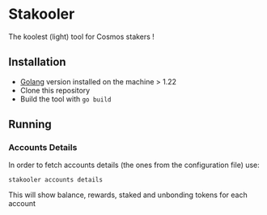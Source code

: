 # Stakooler

The koolest (light) tool for Cosmos stakers !

## Installation

* [Golang](https://go.dev/doc/install) version installed on the machine > 1.22
* Clone this repository
* Build the tool with `go build`

## Running

### Accounts Details

In order to fetch accounts details (the ones from the configuration file) use:

```stakooler accounts details```

This will show balance, rewards, staked and unbonding tokens for each account
